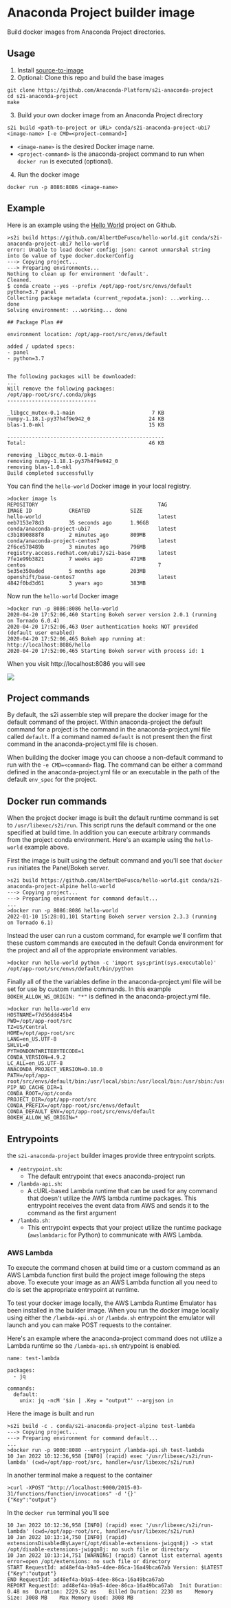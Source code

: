 # Anaconda Project builder image

Build docker images from Anaconda Project directories.

## Usage

1. Install [source-to-image](https://github.com/openshift/source-to-image#installation)
2. Optional: Clone this repo and build the base images
```
git clone https://github.com/Anaconda-Platform/s2i-anaconda-project
cd s2i-anaconda-project
make
```

3. Build your own docker image from an Anaconda Project directory

```
s2i build <path-to-project or URL> conda/s2i-anaconda-project-ubi7 <image-name> [-e CMD=<project-command>]
```

* `<image-name>` is the desired Docker image name.
* `<project-command>` is the anaconda-project command to run when `docker run` is executed (optional).

4. Run the docker image
```
docker run -p 8086:8086 <image-name>
```


## Example

Here is an example using the [Hello World](https://github.com/AlbertDeFusco/hello-world) project on Github.


```
>s2i build https://github.com/AlbertDeFusco/hello-world.git conda/s2i-anaconda-project-ubi7 hello-world
error: Unable to load docker config: json: cannot unmarshal string into Go value of type docker.dockerConfig
---> Copying project...
---> Preparing environments...
Nothing to clean up for environment 'default'.
Cleaned.
$ conda create --yes --prefix /opt/app-root/src/envs/default python=3.7 panel
Collecting package metadata (current_repodata.json): ...working... done
Solving environment: ...working... done

## Package Plan ##

environment location: /opt/app-root/src/envs/default

added / updated specs:
- panel
- python=3.7


The following packages will be downloaded:
...
Will remove the following packages:
/opt/app-root/src/.conda/pkgs
-----------------------------

_libgcc_mutex-0.1-main                         7 KB
numpy-1.18.1-py37h4f9e942_0                   24 KB
blas-1.0-mkl                                  15 KB

---------------------------------------------------
Total:                                        46 KB

removing _libgcc_mutex-0.1-main
removing numpy-1.18.1-py37h4f9e942_0
removing blas-1.0-mkl
Build completed successfully
```

You can find the `hello-world` Docker image in your local registry.

```
>docker image ls
REPOSITORY                                       TAG                 IMAGE ID            CREATED             SIZE
hello-world                                      latest              eeb7153e78d3        35 seconds ago      1.96GB
conda/anaconda-project-ubi7                      latest              c3b1890888f8        2 minutes ago       809MB
conda/anaconda-project-centos7                   latest              2f6ce578489b        3 minutes ago       796MB
registry.access.redhat.com/ubi7/s2i-base         latest              7fe1e99b3821        7 weeks ago         471MB
centos                                           7                   5e35e350aded        5 months ago        203MB
openshift/base-centos7                           latest              4842f0bd3d61        3 years ago         383MB
```

Now run the `hello-world` Docker image

```
>docker run -p 8086:8086 hello-world
2020-04-20 17:52:06,460 Starting Bokeh server version 2.0.1 (running on Tornado 6.0.4)
2020-04-20 17:52:06,463 User authentication hooks NOT provided (default user enabled)
2020-04-20 17:52:06,465 Bokeh app running at: http://localhost:8086/hello
2020-04-20 17:52:06,465 Starting Bokeh server with process id: 1
```

When you visit http://localhost:8086 you will see

![](localhost.png)


## Project commands

By default, the s2i assemble step will prepare the docker image for the default command of the project. Within
anaconda-project the default command for a project is the command in the anaconda-project.yml file called `default`.
If a command named `default` is not present then the first command in the anaconda-project.yml file is chosen.

When building the docker image you can choose a non-default command to run with the `-e CMD=<command>` flag. The command
can be either a command defined in the anaconda-project.yml file or an executable in the path of the default `env_spec`
for the project.

## Docker run commands

When the project docker image is built the default runtime command is set to `/usr/libexec/s2i/run`. This script
runs the default command or the one specified at build time. In addition you can execute arbitrary commands from the
project conda environment. Here's an example using the `hello-world` example above.

First the image is built using the default command and you'll see that `docker run` initiates the Panel/Bokeh server.

```
>s2i build https://github.com/AlbertDeFusco/hello-world.git conda/s2i-anaconda-project-alpine hello-world
---> Copying project...
---> Preparing environment for command default...
...
>docker run -p 8086:8086 hello-world
2022-01-10 15:28:01,101 Starting Bokeh server version 2.3.3 (running on Tornado 6.1)
```

Instead the user can run a custom command, for example we'll confirm that these custom commands are executed in the
default Conda environment for the project and all of the appropriate environment variables.

```
>docker run hello-world python -c 'import sys;print(sys.executable)'
/opt/app-root/src/envs/default/bin/python
```

Finally all of the the variables define in the anaconda-project.yml file will be set for use by custom runtime
commands. In this example `BOKEH_ALLOW_WS_ORIGIN: "*"` is defined in the anaconda-project.yml file.

```
>docker run hello-world env
HOSTNAME=f7d56ddd45b4
PWD=/opt/app-root/src
TZ=US/Central
HOME=/opt/app-root/src
LANG=en_US.UTF-8
SHLVL=0
PYTHONDONTWRITEBYTECODE=1
CONDA_VERSION=4.9.2
LC_ALL=en_US.UTF-8
ANACONDA_PROJECT_VERSION=0.10.0
PATH=/opt/app-root/src/envs/default/bin:/usr/local/sbin:/usr/local/bin:/usr/sbin:/usr/bin:/sbin:/bin
PIP_NO_CACHE_DIR=1
CONDA_ROOT=/opt/conda
PROJECT_DIR=/opt/app-root/src
CONDA_PREFIX=/opt/app-root/src/envs/default
CONDA_DEFAULT_ENV=/opt/app-root/src/envs/default
BOKEH_ALLOW_WS_ORIGIN=*
```

## Entrypoints

the `s2i-anaconda-project` builder images provide three entrypoint scripts.

* `/entrypoint.sh`:
    * The default entrypoint that execs anaconda-project run
* `/lambda-api.sh`:
    * A cURL-based Lambda runtime that can be used for any command that doesn't utilize the AWS lambda runtime packages.
      This entrypoint receives the event data from AWS and sends it to the command as the first argument
* `/lambda.sh`:
    * This entrypoint expects that your project utilize the runtime package (`awslambdaric` for Python) to communicate
      with AWS Lambda.

### AWS Lambda
To execute the command chosen at build time or a custom command as an AWS Lambda function first build the project image
following the steps above. To execute your image as an AWS Lambda function all you need to do is set the appropriate
entrypoint at runtime.

To test your docker image locally, the AWS Lambda Runtime Emulator has been installed in the builder image. When you
run the docker image locally using either the `/lambda-api.sh` or `/lambda.sh` entrypoint the emulator will launch
and you can make POST requests to the container.

Here's an example where the anaconda-project command does not utilize a Lambda runtime so the `/lambda-api.sh`
entrypoint is enabled.

```
name: test-lambda

packages:
  - jq

commands:
  default:
    unix: jq -ncM '$in | .Key = "output"' --argjson in
```

Here the image is built and run

```
>s2i build -c . conda/s2i-anaconda-project-alpine test-lambda
---> Copying project...
---> Preparing environment for command default...
...
>docker run -p 9000:8080 --entrypoint /lambda-api.sh test-lambda
10 Jan 2022 10:12:36,958 [INFO] (rapid) exec '/usr/libexec/s2i/run-lambda' (cwd=/opt/app-root/src, handler=/usr/libexec/s2i/run)
```

In another terminal make a request to the container

```
>curl -XPOST "http://localhost:9000/2015-03-31/functions/function/invocations" -d '{}'
{"Key":"output"}
```

In the `docker run` terminal you'll see

```
10 Jan 2022 10:12:36,958 [INFO] (rapid) exec '/usr/libexec/s2i/run-lambda' (cwd=/opt/app-root/src, handler=/usr/libexec/s2i/run)
10 Jan 2022 10:13:14,750 [INFO] (rapid) extensionsDisabledByLayer(/opt/disable-extensions-jwigqn8j) -> stat /opt/disable-extensions-jwigqn8j: no such file or directory
10 Jan 2022 10:13:14,751 [WARNING] (rapid) Cannot list external agents error=open /opt/extensions: no such file or directory
START RequestId: ad48ef4a-b9a5-4dee-86ca-16a49bca67ab Version: $LATEST
{"Key":"output"}
END RequestId: ad48ef4a-b9a5-4dee-86ca-16a49bca67ab
REPORT RequestId: ad48ef4a-b9a5-4dee-86ca-16a49bca67ab	Init Duration: 0.48 ms	Duration: 2229.52 ms	Billed Duration: 2230 ms	Memory Size: 3008 MB	Max Memory Used: 3008 MB
```
